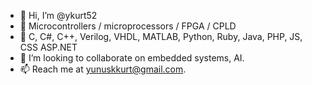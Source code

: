 - 👋 Hi, I’m @ykurt52
- 👀 Microcontrollers / microprocessors / FPGA / CPLD
- 🌱 C, C#, C++, Verilog, VHDL, MATLAB, Python, Ruby, Java, PHP, JS, CSS ASP.NET
- 💞️ I’m looking to collaborate on embedded systems, AI.
- 📫 Reach me at yunuskkurt@gmail.com.

<!---

--->
